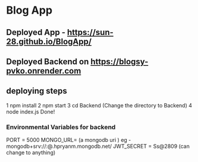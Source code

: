 # Blog App

## Deployed App - https://sun-28.github.io/BlogApp/ 
## Deployed Backend on https://blogsy-pvko.onrender.com

## deploying steps
1 npm install
2 npm start
3 cd Backend  (Change the directory to Backend)
4 node index.js
Done!

### Environmental Variables for backend
PORT = 5000
MONGO_URL= (a mongodb uri )    eg -  mongodb+srv://<USER GOES HERE>:<PASSWORD GOES HERE>@<NAME OF DATABASE>.hpryanm.mongodb.net/
JWT_SECRET = Ss@2809     (can change to anything)                  
